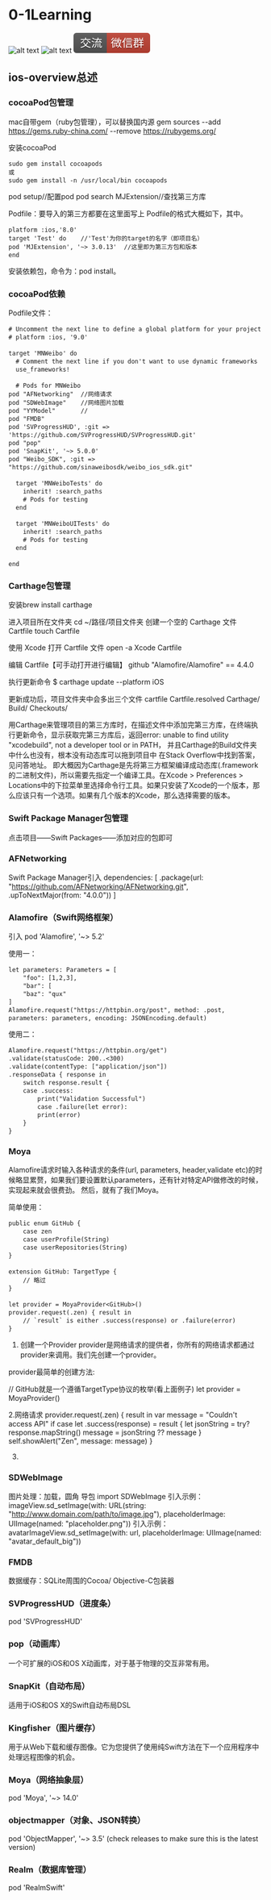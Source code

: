 # 0-1Learning

![alt text](../static/common/svg/luoxiaosheng.svg "公众号")
![alt text](../static/common/svg/luoxiaosheng_learning.svg "学习")
![alt text](../static/common/svg/luoxiaosheng_wechat.svg "微信")



## ios-overview总述

### cocoaPod包管理
mac自带gem（ruby包管理），可以替换国内源
gem sources --add https://gems.ruby-china.com/ --remove https://rubygems.org/

安装cocoaPod
```
sudo gem install cocoapods
或
sudo gem install -n /usr/local/bin cocoapods
```

pod setup//配置pod
pod search MJExtension//查找第三方库

Podfile：要导入的第三方都要在这里面写上
Podfile的格式大概如下，其中。
```
platform :ios,'8.0'
target 'Test' do    //'Test'为你的target的名字（即项目名）
pod 'MJExtension', '~> 3.0.13'  //这里即为第三方包和版本
end
```

安装依赖包，命令为：pod install。


### cocoaPod依赖

Podfile文件：
```
# Uncomment the next line to define a global platform for your project
# platform :ios, '9.0'

target 'MNWeibo' do
  # Comment the next line if you don't want to use dynamic frameworks
  use_frameworks!

  # Pods for MNWeibo
pod "AFNetworking"  //网络请求
pod "SDWebImage"    //网络图片加载
pod "YYModel"       //
pod "FMDB"
pod 'SVProgressHUD', :git => 'https://github.com/SVProgressHUD/SVProgressHUD.git'
pod "pop"
pod 'SnapKit', '~> 5.0.0'
pod "Weibo_SDK", :git => "https://github.com/sinaweibosdk/weibo_ios_sdk.git"

  target 'MNWeiboTests' do
    inherit! :search_paths
    # Pods for testing
  end

  target 'MNWeiboUITests' do
    inherit! :search_paths
    # Pods for testing
  end

end

```

### Carthage包管理
安装brew install carthage

进入项目所在文件夹
cd ~/路径/项目文件夹
创建一个空的 Carthage 文件 Cartfile
touch Cartfile

使用 Xcode 打开 Cartfile 文件
open -a Xcode Cartfile

编辑 Cartfile【可手动打开进行编辑】
github "Alamofire/Alamofire" == 4.4.0

执行更新命令
$ carthage update --platform iOS

更新成功后，项目文件夹中会多出三个文件
        cartfile
        Cartfile.resolved
        Carthage/ 
        Build/
        Checkouts/
        

用Carthage来管理项目的第三方库时，在描述文件中添加完第三方库，在终端执行更新命令，显示获取完第三方库后，返回error: unable to find utility "xcodebuild", not a developer tool or in PATH，
并且Carthage的Build文件夹中什么也没有，根本没有动态库可以拖到项目中
在Stack Overflow中找到答案，见问答地址。
即大概因为Carthage是先将第三方框架编译成动态库(.framework的二进制文件)，所以需要先指定一个编译工具。在Xcode > Preferences > Locations中的下拉菜单里选择命令行工具。如果只安装了Xcode的一个版本，那么应该只有一个选项。如果有几个版本的Xcode，那么选择需要的版本。


### Swift Package Manager包管理
点击项目——Swift Packages——添加对应的包即可

### AFNetworking
Swift Package Manager引入
dependencies: [
    .package(url: "https://github.com/AFNetworking/AFNetworking.git", .upToNextMajor(from: "4.0.0"))
]

### Alamofire（Swift网络框架）
引入
pod 'Alamofire', '~> 5.2'

使用一：
```
let parameters: Parameters = [
    "foo": [1,2,3],
    "bar": [
    "baz": "qux"
]
Alamofire.request("https://httpbin.org/post", method: .post, parameters: parameters, encoding: JSONEncoding.default)
```

使用二：
```
Alamofire.request("https://httpbin.org/get")
.validate(statusCode: 200..<300)
.validate(contentType: ["application/json"])
.responseData { response in
    switch response.result {
    case .success:
        print("Validation Successful")
        case .failure(let error):
        print(error)
    }
}
```

### Moya
Alamofire请求时输入各种请求的条件(url, parameters, header,validate etc)的时候略显累赘，如果我们要设置默认parameters，还有针对特定API做修改的时候，实现起来就会很费劲。
然后，就有了我们Moya。

简单使用：
```
public enum GitHub {
    case zen
    case userProfile(String)
    case userRepositories(String)
}

extension GitHub: TargetType {
    // 略过
}

let provider = MoyaProvider<GitHub>()
provider.request(.zen) { result in
    // `result` is either .success(response) or .failure(error)
}
```
1. 创建一个Provider
provider是网络请求的提供者，你所有的网络请求都通过provider来调用。我们先创建一个provider。

provider最简单的创建方法:

// GitHub就是一个遵循TargetType协议的枚举(看上面例子)
let provider = MoyaProvider<GitHub>()

2.网络请求
provider.request(.zen) { result in
            var message = "Couldn't access API"
            if case let .success(response) = result {
                let jsonString = try? response.mapString()
                message = jsonString ?? message
            }
            self.showAlert("Zen", message: message)
        }

3.

### SDWebImage
图片处理：加载，圆角
导包
import SDWebImage
引入示例：
imageView.sd_setImage(with: URL(string: "http://www.domain.com/path/to/image.jpg"), placeholderImage: UIImage(named: "placeholder.png"))
引入示例：
avatarImageView.sd_setImage(with: url, placeholderImage: UIImage(named: "avatar_default_big"))

### FMDB
数据缓存：SQLite周围的Cocoa/ Objective-C包装器

### SVProgressHUD（进度条）
pod 'SVProgressHUD'

### pop（动画库）
一个可扩展的iOS和OS X动画库，对于基于物理的交互非常有用。

### SnapKit（自动布局）
适用于iOS和OS X的Swift自动布局DSL

### Kingfisher（图片缓存）
用于从Web下载和缓存图像。它为您提供了使用纯Swift方法在​​下一个应用程序中处理远程图像的机会。

### Moya（网络抽象层）
pod 'Moya', '~> 14.0'

### objectmapper（对象、JSON转换）
pod 'ObjectMapper', '~> 3.5' (check releases to make sure this is the latest version)

### Realm（数据库管理）
pod 'RealmSwift'
